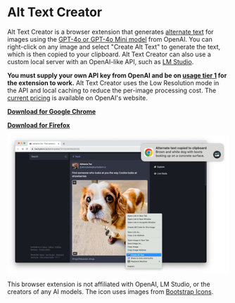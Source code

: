 # Alt Text Creator

Alt Text Creator is a browser extension that generates [alternate text](https://en.wikipedia.org/wiki/Alt_attribute) for images using the [GPT-4o or GPT-4o Mini model](https://platform.openai.com/docs/guides/vision) from OpenAI. You can right-click on any image and select "Create Alt Text" to generate the text, which is then copied to your clipboard. Alt Text Creator can also use a custom local server with an OpenAI-like API, such as [LM Studio](https://lmstudio.ai/).

**You must supply your own API key from OpenAI and be on [usage tier 1](https://help.openai.com/en/articles/7102672-how-can-i-access-gpt-4-gpt-4-turbo-gpt-4o-and-gpt-4o-mini#:~:text=usage%20tier%201) for the extension to work.** Alt Text Creator uses the Low Resolution mode in the API and local caching to reduce the per-image processing cost. The [current pricing](https://openai.com/pricing#:~:text=Vision%20pricing%20calculator) is available on OpenAI's website.

[**Download for Google Chrome**](https://chromewebstore.google.com/detail/alt-text-creator-with-gpt/nlahkceofkdggfgfpheakpaphdfplaio)

[**Download for Firefox**](https://addons.mozilla.org/en-US/firefox/addon/alt-text-creator/)

![Alt Text Creator screenshot showing right-click menu option and notification.](screen.png)

This browser extension is not affiliated with OpenAI, LM Studio, or the creators of any AI models. The icon uses images from [Bootstrap Icons](https://icons.getbootstrap.com/).

